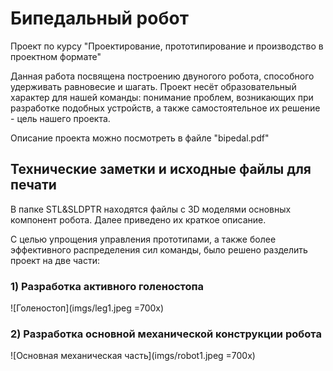 # Бипедальный робот

Проект по курсу "Проектирование, прототипирование и производство в проектном формате"

Данная работа посвящена построению двуногого робота, способного удерживать равновесие и шагать. Проект несёт образовательный характер для нашей команды: понимание проблем, возникающих при разработке подобных устройств, а также самостоятельное их решение - цель нашего проекта.

Описание проекта можно посмотреть в файле "bipedal.pdf"	

## Технические заметки и исходные файлы для печати
В папке STL&SLDPTR находятся файлы с 3D моделями основных компонент робота. Далее приведено их краткое описание. 

С целью упрощения управления прототипами, а также более эффективного распределения сил команды, было решено разделить проект на две части: 
### 1) Разработка активного голеностопа
![Голеностоп](imgs/leg1.jpeg =700x)


### 2) Разработка основной механической конструкции робота
![Основная механическая часть](imgs/robot1.jpeg =700x) 



